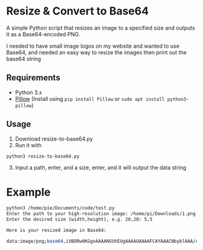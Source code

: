 # Resize & Convert to Base64

A simple Python script that resizes an image to a specified size and outputs it as a Base64-encoded PNG.

I needed to have small image logos on my website and wanted to use Base64, and needed an easy way to resize the images then print out the base64 string

## Requirements

- Python 3.x
- [Pillow](https://pypi.org/project/Pillow/) (Install using `pip install Pillow` or `sudo apt install python3-pillow`)

## Usage

1. Download resize-to-base64.py
2. Run it with
```bash
python3 resize-to-base64.py
```
3. Input a path, enter, and a size, enter, and it will output the data string

# Example
```bash
python3 /home/pie/Documents/code/test.py
Enter the path to your high-resolution image: /home/pi/Downloads/1.png
Enter the desired size (width,height), e.g. 20,20: 5,5

Here is your resized image in Base64:

data:image/png;base64,iVBORw0KGgoAAAANSUhEUgAAAAUAAAAFCAYAAACNbyblAAA/cutofftherest
```

